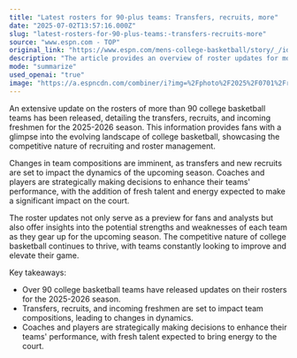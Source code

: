 ```yaml
---
title: "Latest rosters for 90-plus teams: Transfers, recruits, more"
date: "2025-07-02T13:57:16.000Z"
slug: "latest-rosters-for-90-plus-teams:-transfers-recruits-more"
source: "www.espn.com - TOP"
original_link: "https://www.espn.com/mens-college-basketball/story/_/id/44926563/ncaa-basketball-rosters-transfers-recruits-freshmen-2025-2026"
description: "The article provides an overview of roster updates for more than 90 college basketball teams for the upcoming 2025-2026 season, highlighting transfers, recruits, and incoming freshmen. These changes are expected to impact team dynamics and showcase the competitive nature of recruiting and roster management in college basketball. Coaches and players are strategically making decisions to improve their teams' performance, with the addition of fresh talent expected to make a significant impact on the court. The roster updates offer insights into the potential strengths and weaknesses of each team as they prepare for the upcoming season, emphasizing the constant drive for improvement and competitiveness in college basketball."
mode: "summarize"
used_openai: "true"
image: "https://a.espncdn.com/combiner/i?img=%2Fphoto%2F2025%2F0701%2Fr1513689_1296x729_16%2D9.jpg"
---
```


An extensive update on the rosters of more than 90 college basketball teams has been released, detailing the transfers, recruits, and incoming freshmen for the 2025-2026 season. This information provides fans with a glimpse into the evolving landscape of college basketball, showcasing the competitive nature of recruiting and roster management.

Changes in team compositions are imminent, as transfers and new recruits are set to impact the dynamics of the upcoming season. Coaches and players are strategically making decisions to enhance their teams' performance, with the addition of fresh talent and energy expected to make a significant impact on the court.

The roster updates not only serve as a preview for fans and analysts but also offer insights into the potential strengths and weaknesses of each team as they gear up for the upcoming season. The competitive nature of college basketball continues to thrive, with teams constantly looking to improve and elevate their game.

Key takeaways:
- Over 90 college basketball teams have released updates on their rosters for the 2025-2026 season.
- Transfers, recruits, and incoming freshmen are set to impact team compositions, leading to changes in dynamics.
- Coaches and players are strategically making decisions to enhance their teams' performance, with fresh talent expected to bring energy to the court.